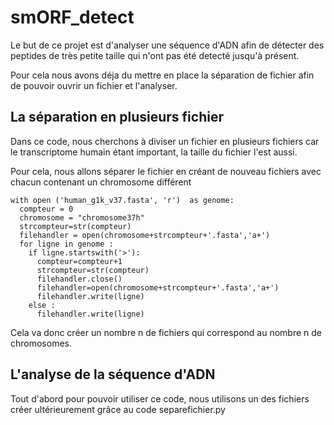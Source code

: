 # smORF_detect

Le but de ce projet est d'analyser une séquence d'ADN afin de détecter des peptides de très petite taille qui n'ont pas été detecté jusqu'à présent.

Pour cela nous avons déja du mettre en place la séparation de fichier afin de pouvoir ouvrir un fichier et l'analyser.

## La séparation en plusieurs fichier 

Dans ce code, nous cherchons à diviser un fichier en plusieurs fichiers car le transcriptome humain étant important, la taille du fichier l'est aussi.

Pour cela, nous allons séparer le fichier en créant de nouveau fichiers avec chacun contenant un chromosome différent 



```{r}
with open ('human_g1k_v37.fasta', 'r')  as genome: 
  compteur = 0
  chromosome = "chromosome37h"
  strcompteur=str(compteur)
  filehandler = open(chromosome+strcompteur+'.fasta','a+')
  for ligne in genome :
    if ligne.startswith('>'):
      compteur=compteur+1
      strcompteur=str(compteur)
      filehandler.close()
      filehandler=open(chromosome+strcompteur+'.fasta','a+')
      filehandler.write(ligne)
    else :
      filehandler.write(ligne)
```

Cela va donc créer un nombre n de fichiers qui correspond au nombre n de chromosomes.

## L'analyse de la séquence d'ADN

Tout d'abord pour pouvoir utiliser ce code, nous utilisons un des fichiers créer ultérieurement grâce au code separefichier.py 
